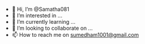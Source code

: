 - 👋 Hi, I’m @Samatha081
- 👀 I’m interested in ...
- 🌱 I’m currently learning ...
- 💞️ I’m looking to collaborate on ...
- 📫 How to reach me on sumedham1001@gmail.com

<!---
Samatha081/Samatha081 is a ✨ special ✨ repository because its `README.md` (this file) appears on your GitHub profile.
You can click the Preview link to take a look at your changes.
--->

